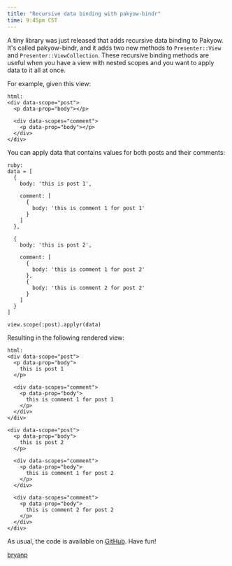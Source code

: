 ```yaml
---
title: "Recursive data binding with pakyow-bindr"
time: 9:45pm CST
---
```


A tiny library was just released that adds recursive data binding to Pakyow. It's called pakyow-bindr, and it adds two new methods to `Presenter::View` and `Presenter::ViewCollection`. These recursive binding methods are useful when you have a view with nested scopes and you want to apply data to it all at once.

For example, given this view:

    html:
    <div data-scope="post">
      <p data-prop="body"></p>
  
      <div data-scopes="comment">
        <p data-prop="body"></p>
      </div>
    </div>

You can apply data that contains values for both posts and their comments:

    ruby:
    data = [
      {
        body: 'this is post 1',
    
        comment: [
          {
            body: 'this is comment 1 for post 1'
          }
        ]
      },
  
      {
        body: 'this is post 2',
    
        comment: [
          {
            body: 'this is comment 1 for post 2'
          },
          {
            body: 'this is comment 2 for post 2'
          }
        ]
      }
    ]

    view.scope(:post).applyr(data)
    
Resulting in the following rendered view:

    html:
    <div data-scope="post">
      <p data-prop="body">
        this is post 1
      </p>
  
      <div data-scopes="comment">
        <p data-prop="body">
          this is comment 1 for post 1
        </p>
      </div>
    </div>

    <div data-scope="post">
      <p data-prop="body">
        this is post 2
      </p>
  
      <div data-scopes="comment">
        <p data-prop="body">
          this is comment 1 for post 2
        </p>
      </div>
  
      <div data-scopes="comment">
        <p data-prop="body">
          this is comment 2 for post 2
        </p>
      </div>
    </div>

As usual, the code is available on [GitHub](https://github.com/pakyow/pakyow-bindr). Have fun!

[bryanp](http://twitter.com/bryanp)
